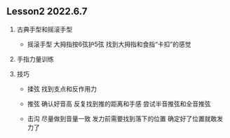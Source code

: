 ## Lesson2 2022.6.7

1. 古典手型和摇滚手型

   - 摇滚手型 大拇指按6弦护5弦 找到大拇指和食指“卡扣”的感觉

1. 手指力量训练

1. 技巧
   - 揉弦 找到支点和反作用力

   - 推弦 确认好音高 反复找到推的距离和手感 尝试半音推弦和全音推弦

   - 击沟 尽量做到音量一致 发力前需要找到落下的位置 确定好了位置就敢发力了